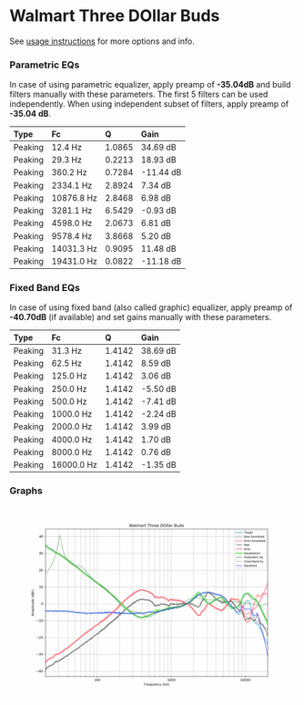# Walmart Three DOllar Buds
See [usage instructions](https://github.com/jaakkopasanen/AutoEq#usage) for more options and info.

### Parametric EQs
In case of using parametric equalizer, apply preamp of **-35.04dB** and build filters manually
with these parameters. The first 5 filters can be used independently.
When using independent subset of filters, apply preamp of **-35.04 dB**.

| Type    | Fc         |      Q | Gain      |
|:--------|:-----------|:-------|:----------|
| Peaking | 12.4 Hz    | 1.0865 | 34.69 dB  |
| Peaking | 29.3 Hz    | 0.2213 | 18.93 dB  |
| Peaking | 360.2 Hz   | 0.7284 | -11.44 dB |
| Peaking | 2334.1 Hz  | 2.8924 | 7.34 dB   |
| Peaking | 10876.8 Hz | 2.8468 | 6.98 dB   |
| Peaking | 3281.1 Hz  | 6.5429 | -0.93 dB  |
| Peaking | 4598.0 Hz  | 2.0673 | 6.81 dB   |
| Peaking | 9578.4 Hz  | 3.8668 | 5.20 dB   |
| Peaking | 14031.3 Hz | 0.9095 | 11.48 dB  |
| Peaking | 19431.0 Hz | 0.0822 | -11.18 dB |

### Fixed Band EQs
In case of using fixed band (also called graphic) equalizer, apply preamp of **-40.70dB**
(if available) and set gains manually with these parameters.

| Type    | Fc         |      Q | Gain     |
|:--------|:-----------|:-------|:---------|
| Peaking | 31.3 Hz    | 1.4142 | 38.69 dB |
| Peaking | 62.5 Hz    | 1.4142 | 8.59 dB  |
| Peaking | 125.0 Hz   | 1.4142 | 3.06 dB  |
| Peaking | 250.0 Hz   | 1.4142 | -5.50 dB |
| Peaking | 500.0 Hz   | 1.4142 | -7.41 dB |
| Peaking | 1000.0 Hz  | 1.4142 | -2.24 dB |
| Peaking | 2000.0 Hz  | 1.4142 | 3.99 dB  |
| Peaking | 4000.0 Hz  | 1.4142 | 1.70 dB  |
| Peaking | 8000.0 Hz  | 1.4142 | 0.76 dB  |
| Peaking | 16000.0 Hz | 1.4142 | -1.35 dB |

### Graphs
![](./Walmart%20Three%20DOllar%20Buds.png)